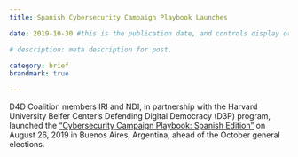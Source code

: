```yaml
---
title: Spanish Cybersecurity Campaign Playbook Launches

date: 2019-10-30 #this is the publication date, and controls display order.

# description: meta description for post.

category: brief
brandmark: true

---
```


D4D Coalition members IRI and NDI, in partnership with the Harvard University Belfer Center’s Defending Digital Democracy (D3P) program, launched the [“Cybersecurity Campaign Playbook: Spanish Edition”][link1] on August 26, 2019 in Buenos Aires, Argentina, ahead of the October general elections.

[link1]: https://d4dcoalition.org/cybersecurity-campaign-playbook/es/
